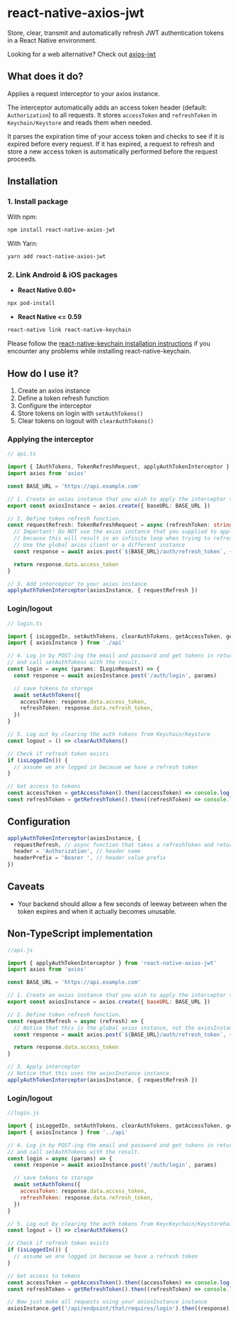 # react-native-axios-jwt

Store, clear, transmit and automatically refresh JWT authentication tokens in a React Native environment.

Looking for a web alternative? Check out [axios-jwt](https://github.com/jetbridge/axios-jwt)

## What does it do?

Applies a request interceptor to your axios instance.

The interceptor automatically adds an access token header (default: `Authorization`) to all requests.
It stores `accessToken` and `refreshToken` in `Keychain/Keystore` and reads them when needed.

It parses the expiration time of your access token and checks to see if it is expired before every request. If it has expired, a request to
refresh and store a new access token is automatically performed before the request proceeds.

## Installation

### 1. Install package

With npm:

```bash
npm install react-native-axios-jwt
```

With Yarn:

```bash
yarn add react-native-axios-jwt
```

### 2. Link Android & iOS packages

- **React Native 0.60+**

```bash
npx pod-install
```

- **React Native <= 0.59**

```bash
react-native link react-native-keychain
```

Please follow the [react-native-keychain installation instructions](https://github.com/oblador/react-native-keychain#installation) if you encounter any problems while installing react-native-keychain.

## How do I use it?

1. Create an axios instance
2. Define a token refresh function
3. Configure the interceptor
4. Store tokens on login with `setAuthTokens()`
5. Clear tokens on logout with `clearAuthTokens()`

### Applying the interceptor

```typescript
// api.ts

import { IAuthTokens, TokenRefreshRequest, applyAuthTokenInterceptor } from 'react-native-axios-jwt'
import axios from 'axios'

const BASE_URL = 'https://api.example.com'

// 1. Create an axios instance that you wish to apply the interceptor to
export const axiosInstance = axios.create({ baseURL: BASE_URL })

// 2. Define token refresh function.
const requestRefresh: TokenRefreshRequest = async (refreshToken: string): Promise<string> => {
  // Important! Do NOT use the axios instance that you supplied to applyAuthTokenInterceptor
  // because this will result in an infinite loop when trying to refresh the token.
  // Use the global axios client or a different instance
  const response = await axios.post(`${BASE_URL}/auth/refresh_token`, { token: refreshToken })

  return response.data.access_token
}

// 3. Add interceptor to your axios instance
applyAuthTokenInterceptor(axiosInstance, { requestRefresh })
```

### Login/logout

```typescript
// login.ts

import { isLoggedIn, setAuthTokens, clearAuthTokens, getAccessToken, getRefreshToken } from 'react-native-axios-jwt'
import { axiosInstance } from './api'

// 4. Log in by POST-ing the email and password and get tokens in return
// and call setAuthTokens with the result.
const login = async (params: ILoginRequest) => {
  const response = await axiosInstance.post('/auth/login', params)

  // save tokens to storage
  await setAuthTokens({
    accessToken: response.data.access_token,
    refreshToken: response.data.refresh_token,
  })
}

// 5. Log out by clearing the auth tokens from Keychain/Keystore
const logout = () => clearAuthTokens()

// Check if refresh token exists
if (isLoggedIn()) {
  // assume we are logged in because we have a refresh token
}

// Get access to tokens
const accessToken = getAccessToken().then((accessToken) => console.log(accessToken))
const refreshToken = getRefreshToken().then((refreshToken) => console.log(refreshToken))
```

## Configuration

```typescript
applyAuthTokenInterceptor(axiosInstance, {
  requestRefresh, // async function that takes a refreshToken and returns a promise the resolves in a fresh accessToken
  header = 'Authorization', // header name
  headerPrefix = 'Bearer ', // header value prefix
})
```

## Caveats

- Your backend should allow a few seconds of leeway between when the token expires and when it actually becomes unusable.

## Non-TypeScript implementation

```javascript
//api.js

import { applyAuthTokenInterceptor } from 'react-native-axios-jwt'
import axios from 'axios'

const BASE_URL = 'https://api.example.com'

// 1. Create an axios instance that you wish to apply the interceptor to
export const axiosInstance = axios.create({ baseURL: BASE_URL })

// 2. Define token refresh function.
const requestRefresh = async (refresh) => {
  // Notice that this is the global axios instance, not the axiosInstance!
  const response = await axios.post(`${BASE_URL}/auth/refresh_token`, { refresh })

  return response.data.access_token
}

// 3. Apply interceptor
// Notice that this uses the axiosInstance instance.
applyAuthTokenInterceptor(axiosInstance, { requestRefresh })
```

### Login/logout

```javascript
//login.js

import { isLoggedIn, setAuthTokens, clearAuthTokens, getAccessToken, getRefreshToken } from 'react-native-axios-jwt'
import { axiosInstance } from '../api'

// 4. Log in by POST-ing the email and password and get tokens in return
// and call setAuthTokens with the result.
const login = async (params) => {
  const response = await axiosInstance.post('/auth/login', params)

  // save tokens to storage
  await setAuthTokens({
    accessToken: response.data.access_token,
    refreshToken: response.data.refresh_token,
  })
}

// 5. Log out by clearing the auth tokens from KeycKeychain/Keystorehain
const logout = () => clearAuthTokens()

// Check if refresh token exists
if (isLoggedIn()) {
  // assume we are logged in because we have a refresh token
}

// Get access to tokens
const accessToken = getAccessToken().then((accessToken) => console.log(accessToken))
const refreshToken = getRefreshToken().then((refreshToken) => console.log(refreshToken))

// Now just make all requests using your axiosInstance instance
axiosInstance.get('/api/endpoint/that/requires/login').then((response) => {})
```